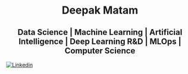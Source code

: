 <h1 align="center">Deepak Matam</h1>
<h2 align="center">Data Science | Machine Learning | Artificial Intelligence | Deep Learning R&D | MLOps | Computer Science</h2>


[![Linkedin](https://img.shields.io/badge/Linked%20in-Deepak-blue)](https://www.linkedin.com/in/matam-sai-deepak/)


